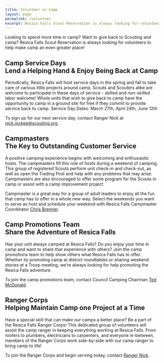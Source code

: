 ```yaml
---
title: Volunteer in Camp
layout: page
permalink: /volunteer
excerpt: Resica Falls Scout Reservation is always looking for volunteers to help make camp an even greater place!
---
```


Looking to spend more time in camp? Want to give back to Scouting and camp? Resica Falls Scout Reservation is always looking for volunteers to help make camp an even greater place!

<h2>Camp Service Days <div class="subheader">Lend a Helping Hand & Enjoy Being Back at Camp</div></h2>
Periodically, Resica Falls will host service days in the spring and fall to take care of various little projects around camp. Scouts and Scouters alike are welcome to participate in these days of service - skilled and non-skilled labor welcome! Whole units that wish to give back to camp have the opportunity to camp in a ground site for free if they commit to provide service back to camp.  
Service Day Dates: March 27th, April 24th, June 12th

To sign up for our next service day, contact Ranger Nick at nick.mckee@scouting.org.

<h2>Campmasters <div class="subheader">The Key to Outstanding Customer Service</div></h2>
A positive camping experience begins with welcoming and enthusiastic hosts. The campmasters fill this role of hosts during a weekend of camping. This group of registered Scouts perform unit check-in and check-out, as well as open the Trading Post and help with any problems that may arise. Campmasters are also encouraged to offer some program for the Scouts in camp or assist with a camp improvement project.

Campmaster is a great way for a group of adult leaders to enjoy all the fun that camp has to offer in a whole new way. Select the weekends you want to serve as host and schedule your weekend with Resica Falls Campmaster Coordinator [Chris Brenner](/contact?recipient=chris.brenner@resicafalls.org).

<h2>Camp Promotions Team <div class="subheader">Share the Adventure of Resica Falls</div></h2>
Has your unit always camped at Resica Falls? Do you enjoy your time in camp and want to share that experience with others? Join the camp promotions team to help show others what Resica Falls has to offer. Whether its promoting camp at district roundtables or sharing weekend stories at a Troop meeting, we’re always looking for help promoting the Resica Falls adventure.

To join the camp promotions team, contact Council Camping Chairman [Ted McDonald](/contact?recipient=ted.mcdonald@resicafalls.org).

<h2>Ranger Corps<div class="subheader">Helping Maintain Camp one Project at a Time</div></h2>
Have a special skill that can make our camps a better place? Be a part of the Resica Falls Ranger Corps! This dedicated group of volunteers will assist the camp ranger in keeping everything working at Resica Falls. From roofers to plumbers, electricians to carpenters, and everyone in-between, members of the Ranger Corps work side-by-side with our camp ranger to bring camp to life!

To join the Ranger Corps and begin serving today, contact [Ranger Nick](/contact?recipient=nick.mckee@scouting.org).